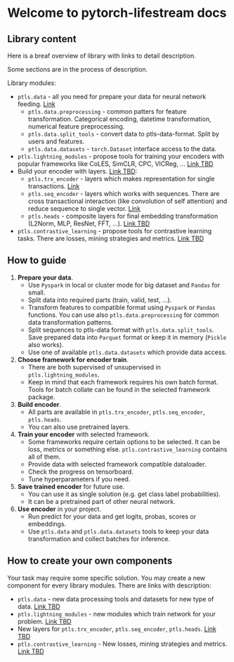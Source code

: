 # Welcome to pytorch-lifestream docs

## Library content

Here is a breaf overview of library with links to detail description.

Some sections are in the process of description.

Library modules:
 - `ptls.data` - all you need for prepare your data for neural network feeding. [Link](data_preparation.md)
   - `ptls.data.preprocessing` - common patters for feature transformation. 
   Categorical encoding, datetime transformation, numerical feature preprocessing.
   - `ptls.data.split_tools` - convert data to ptls-data-format. Split by users and features. 
   - `ptls.data.datasets` - `torch.Dataset` interface access to the data.
 - `ptls.lightning_modules` - propose tools for training your encoders with popular frameworks like 
 CoLES, SimCLR, CPC, VICReg, ... [Link TBD](#)
 - Build your encoder with layers. [Link TBD](#):
   - `ptls.trx_encoder` - layers which makes representation for single transactions. [Link](trx_encoder.md)
   - `ptls.seq_encoder` - layers which works with sequences.
   There are cross transactional interaction (like convolution of self attention) and reduce sequence to single vector.
   [Link](seq_encoder.md)
   - `ptls.heads` - composite layers for final embedding transformation (L2Norm, MLP, ResNet, FFT, ...). [Link TBD](#)
 - `ptls.contrastive_learning` - propose tools for contrastive learning tasks.
 There are losses, mining strategies and metrics. [Link TBD](#)

## How to guide

1. **Prepare your data**.
   - Use `Pyspark` in local or cluster mode for big dataset and `Pandas` for small.
   - Split data into required parts (train, valid, test, ...).
   - Transform features to compatible format using `Pyspark` or `Pandas` functions. 
   You can use also `ptls.data.preprocessing` for common data transformation patterns.
   - Split sequences to ptls-data format with `ptls.data.split_tools`. Save prepared data into `Parquet` format or 
   keep it in memory (`Pickle` also works).
   - Use one of available `ptls.data.datasets` which provide data access.
2. **Choose framework for encoder train**.
   - There are both supervised of unsupervised in `ptls.lightning_modules`. 
   - Keep in mind that each framework requires his own batch format.
   Tools for batch collate can be found in the selected framework package.
3. **Build encoder**.
   - All parts are available in `ptls.trx_encoder`, `ptls.seq_encoder`, `ptls.heads`.
   - You can also use pretrained layers.
4. **Train your encoder** with selected framework.
   - Some frameworks require certain options to be selected. It can be loss, metrics or something else. 
   `ptls.contrastive_learning` contains all of them. 
   - Provide data with selected framework compatible dataloader. 
   - Check the progress on tensorboard.
   - Tune hyperparameters if you need.
5. **Save trained encoder** for future use.
   - You can use it as single solution (e.g. get class label probabilities).
   - It can be a pretrained part of other neural network.
6. **Use encoder** in your project.
   - Run predict for your data and get logits, probas, scores or embeddings. 
   - Use `ptls.data` and `ptls.data.datasets` tools to keep your data transformation and collect batches for inference.

## How to create your own components

Your task may require some specific solution. 
You may create a new component for every library modules. 
There are links with description:
 - `ptls.data` - new data processing tools and datasets for new type of data. [Link TBD](#)
 - `ptls.lightning_modules` - new modules which train network for your problem. [Link TBD](#)
 - New layers for `ptls.trx_encoder`, `ptls.seq_encoder`, `ptls.heads`. [Link TBD](#)
 - `ptls.contrastive_learning` - New losses, mining strategies and metrics. [Link TBD](#)
